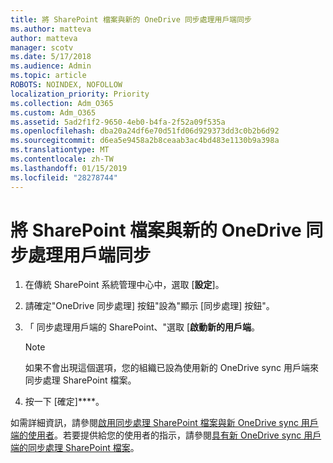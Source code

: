 ```yaml
---
title: 將 SharePoint 檔案與新的 OneDrive 同步處理用戶端同步
ms.author: matteva
author: matteva
manager: scotv
ms.date: 5/17/2018
ms.audience: Admin
ms.topic: article
ROBOTS: NOINDEX, NOFOLLOW
localization_priority: Priority
ms.collection: Adm_O365
ms.custom: Adm_O365
ms.assetid: 5ad2f1f2-9650-4eb0-b4fa-2f52a09f535a
ms.openlocfilehash: dba20a24df6e70d51fd06d929373dd3c0b2b6d92
ms.sourcegitcommit: d6ea5e9458a2b8ceaab3ac4bd483e1130b9a398a
ms.translationtype: MT
ms.contentlocale: zh-TW
ms.lasthandoff: 01/15/2019
ms.locfileid: "28278744"
---
```

# <a name="sync-sharepoint-files-with-the-new-onedrive-sync-client"></a>將 SharePoint 檔案與新的 OneDrive 同步處理用戶端同步

1. 在傳統 SharePoint 系統管理中心中，選取 [**設定**]。
    
2. 請確定"OneDrive 同步處理] 按鈕"設為"顯示 [同步處理] 按鈕"。
    
3. 「 同步處理用戶端的 SharePoint、"選取 [**啟動新的用戶端**。
    
    > [!NOTE]
    > 如果不會出現這個選項，您的組織已設為使用新的 OneDrive sync 用戶端來同步處理 SharePoint 檔案。 
  
4. 按一下 [確定]****。
    
如需詳細資訊，請參閱[啟用同步處理 SharePoint 檔案與新 OneDrive sync 用戶端的使用者](https://go.microsoft.com/fwlink/?linkid=866433)。若要提供給您的使用者的指示，請參閱[具有新 OneDrive sync 用戶端的同步處理 SharePoint 檔案](https://go.microsoft.com/fwlink/?linkid=866427)。
  

